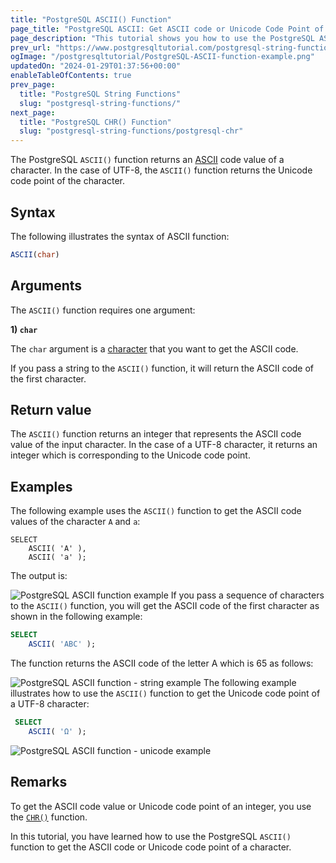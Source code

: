 ```yaml
---
title: "PostgreSQL ASCII() Function"
page_title: "PostgreSQL ASCII: Get ASCII code or Unicode Code Point of a Character"
page_description: "This tutorial shows you how to use the PostgreSQL ASCII() function to get the ASCII code or Unicode code point of a character."
prev_url: "https://www.postgresqltutorial.com/postgresql-string-functions/postgresql-ascii/"
ogImage: "/postgresqltutorial/PostgreSQL-ASCII-function-example.png"
updatedOn: "2024-01-29T01:37:56+00:00"
enableTableOfContents: true
prev_page: 
  title: "PostgreSQL String Functions"
  slug: "postgresql-string-functions/"
next_page: 
  title: "PostgreSQL CHR() Function"
  slug: "postgresql-string-functions/postgresql-chr"
---
```





The PostgreSQL `ASCII()` function returns an [ASCII](https://en.wikipedia.org/wiki/ASCII) code value of a character. In the case of UTF\-8, the `ASCII()` function returns the Unicode code point of the character.


## Syntax

The following illustrates the syntax of ASCII function:


```sql
ASCII(char)
```

## Arguments

The `ASCII()` function requires one argument:

**1\) `char`**

The `char` argument is a [character](../postgresql-tutorial/postgresql-char-varchar-text) that you want to get the ASCII code.

If you pass a string to the `ASCII()` function, it will return the ASCII code of the first character.


## Return value

The `ASCII()` function returns an integer that represents the ASCII code value of the input character. In the case of a UTF\-8 character, it returns an integer which is corresponding to the Unicode code point.


## Examples

The following example uses the `ASCII()` function to get the ASCII code values of the character `A` and `a`:


```
SELECT
    ASCII( 'A' ),
    ASCII( 'a' );
```
The output is:


![PostgreSQL ASCII function example](/postgresqltutorial/PostgreSQL-ASCII-function-example.png)
If you pass a sequence of characters to the `ASCII()` function, you will get the ASCII code of the first character as shown in the following example:


```sql
SELECT
    ASCII( 'ABC' );
```
The function returns the ASCII code of the letter A which is 65 as follows:


![PostgreSQL ASCII function - string example](/postgresqltutorial/PostgreSQL-ASCII-function-string-example.png)
The following example illustrates how to use the `ASCII()` function to get the Unicode code point of a UTF\-8 character:


```sql
 SELECT
    ASCII( 'Ω' );
```

![PostgreSQL ASCII function - unicode example](/postgresqltutorial/PostgreSQL-ASCII-function-unicode-example.png)

## Remarks

To get the ASCII code value or Unicode code point of an integer, you use the [`CHR()`](postgresql-chr) function.

In this tutorial, you have learned how to use the PostgreSQL `ASCII()` function to get the ASCII code or Unicode code point of a character.

